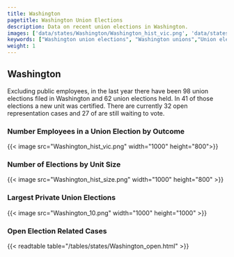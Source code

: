 ```yaml
---
title: Washington
pagetitle: Washington Union Elections
description: Data on recent union elections in Washington.
images: ['data/states/Washington/Washington_hist_vic.png', 'data/states/Washington/Washington_hist_size.png', 'data/states/Washington/Washington_10.png']
keywords: ["Washington union elections", "Washington unions","Union elections"]
weight: 1
---
```

##  Washington

Excluding public employees, in the last year there have been 98 union elections filed in Washington and 62 union elections held. In 41 of those elections a new unit was certified. There are currently 32 open representation cases and 27 of are still waiting to vote.

### Number Employees in a Union Election by Outcome
{{< image src="Washington_hist_vic.png" width="1000" height="800">}}

### Number of Elections by Unit Size
{{< image src="Washington_hist_size.png" width="1000" height="800" >}}

### Largest Private Union Elections
{{< image src="Washington_10.png" width="1000" height="1000"  >}}

### Open Election Related Cases
{{< readtable table="/tables/states/Washington_open.html" >}}

